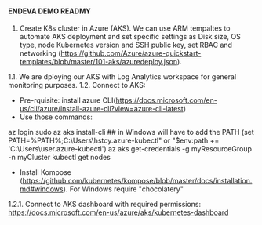 #### ENDEVA DEMO READMY

1. Create K8s cluster in Azure (AKS). We can use ARM tempaltes to automate AKS deployment and set specific settings as Disk size, OS type, node Kubernetes version and SSH  public key, set RBAC and networking (https://github.com/Azure/azure-quickstart-templates/blob/master/101-aks/azuredeploy.json).

1.1. We are dploying our AKS with Log Analytics workspace for general monitoring purposes.
1.2. Connect to AKS:
- Pre-rquisite: install azure CLI(https://docs.microsoft.com/en-us/cli/azure/install-azure-cli?view=azure-cli-latest)
- Use those commands: 

az login
sudo az aks install-cli  ## in Windows will have to add the PATH (set PATH=%PATH%;C:\Users\hstoy\.azure-kubectl" or "$env:path += 'C:\Users\user\.azure-kubectl')
az aks get-credentials -g myResourceGroup -n myCluster
kubectl get nodes

- Install Kompose (https://github.com/kubernetes/kompose/blob/master/docs/installation.md#windows). For Windows require "chocolatery"

1.2.1. Connect to AKS dashboard with required permissions: https://docs.microsoft.com/en-us/azure/aks/kubernetes-dashboard